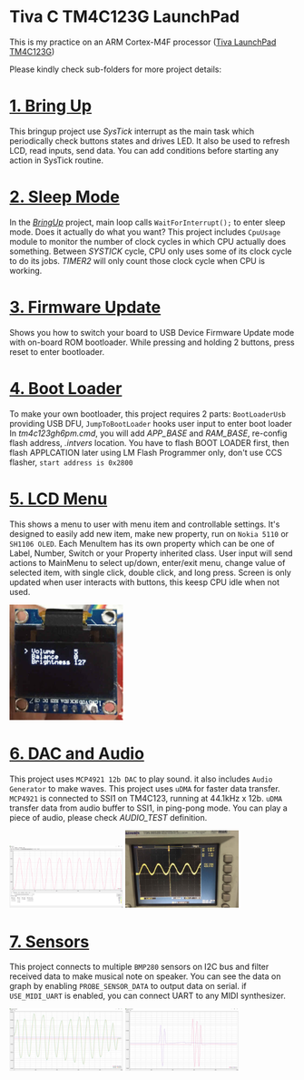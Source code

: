 Tiva C TM4C123G LaunchPad
=========================

This is my practice on an ARM Cortex-M4F processor ([Tiva LaunchPad TM4C123G](http://www.ti.com/tool/ek-tm4c123gxl))

Please kindly check sub-folders for more project details:

# [1. Bring Up](./1_BringUp)

This bringup project use _SysTick_ interrupt as the main task which periodically check buttons states and drives LED. It also be used to refresh LCD, read inputs, send data. You can add conditions before starting any action in SysTick routine.

# [2. Sleep Mode](./2_SleepMode)

In the [*BringUp*](./1_BringUp) project, main loop calls `WaitForInterrupt();` to enter sleep mode. Does it actually do what you want?
This project includes `CpuUsage` module to monitor the number of clock cycles in which CPU actually does something. Between _SYSTICK_ cycle, CPU only uses some of its clock cycle to do its jobs. _TIMER2_ will only count those clock cycle when CPU is working.

# [3. Firmware Update](./3_FwUpdate)

Shows you how to switch your board to USB Device Firmware Update mode with on-board ROM bootloader. While pressing and holding 2 buttons, press reset to enter bootloader.

# [4. Boot Loader](./4_BootLoader)
To make your own bootloader, this project requires 2 parts: `BootLoaderUsb` providing USB DFU, `JumpToBootLoader` hooks user input to enter boot loader
In _tm4c123gh6pm.cmd_, you will add _APP_BASE_ and _RAM_BASE_, re-config flash address, _.intvers_ location. 
You have to flash BOOT LOADER first, then flash APPLCATION later using LM Flash Programmer only, don't use CCS flasher, `start address is 0x2800`

# [5. LCD Menu](./5_LcdMenu)

This shows a menu to user with menu item and controllable settings. It's designed to easily add new item, make new property, run on `Nokia 5110` or `SH1106 OLED`. Each MenuItem has its own property which can be one of Label, Number, Switch or your Property inherited class. User input will send actions to MainMenu to select up/down, enter/exit menu, change value of selected item, with single click, double click, and long press. Screen is only updated when user interacts with buttons, this keesp CPU idle when not used.

<img src="./5_LcdMenu/oled.jpg" alt="oled.jpg" width="200px"/>

# [6. DAC and Audio](./6_Audio)

This project uses `MCP4921 12b DAC` to play sound. it also includes `Audio Generator` to make waves. This project uses `uDMA` for faster data transfer. `MCP4921` is connected to SSI1 on TM4C123, running at 44.1kHz x 12b. `uDMA` transfer data from audio buffer to SSI1, in ping-pong mode. You can play a piece of audio, please check _AUDIO_TEST_ definition.

<img src="./6_Audio/sine.png" alt="sine.png" width="200px"/>
<img src="./6_Audio/sine_wave.jpg" alt="sine_wave.jpg" width="200px"/>

# [7. Sensors](./7_Sensors)

This project connects to multiple `BMP280` sensors on I2C bus and filter received data to make musical note on speaker. You can see the data on graph by enabling `PROBE_SENSOR_DATA` to output data on serial. if `USE_MIDI_UART` is enabled, you can connect UART to any MIDI synthesizer.

<img src="./7_Sensors/filtered.jpg" alt="filtered.jpg" width="200px"/>
<img src="./7_Sensors/two_channels.jpg" alt="two_channels.jpg" width="200px"/>
